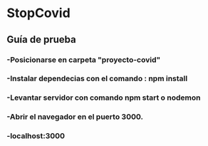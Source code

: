 # StopCovid

## Guía de prueba

### -Posicionarse en carpeta "proyecto-covid"
### -Instalar dependecias con el comando : npm install

### -Levantar servidor con comando npm start o nodemon
### -Abrir el navegador en el puerto 3000.
### -localhost:3000